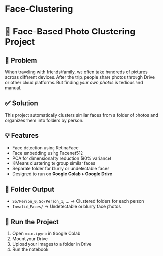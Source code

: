 # Face-Clustering

# 📸 Face-Based Photo Clustering Project

## 🧠 Problem
When traveling with friends/family, we often take hundreds of pictures across different devices. After the trip, people share photos through Drive or other cloud platforms. But finding *your own photos* is tedious and manual.

## ✅ Solution
This project automatically clusters similar faces from a folder of photos and organizes them into folders by person.

## 💡 Features
- Face detection using RetinaFace
- Face embedding using Facenet512
- PCA for dimensionality reduction (90% variance)
- KMeans clustering to group similar faces
- Separate folder for blurry or undetectable faces
- Designed to run on **Google Colab + Google Drive**

## 📂 Folder Output
- `So/Person_0`, `So/Person_1`, ... → Clustered folders for each person
- `Invalid_Faces/` → Undetectable or blurry face photos

## 🚀 Run the Project
1. Open `main.ipynb` in Google Colab
2. Mount your Drive
3. Upload your images to a folder in Drive
4. Run the notebook
